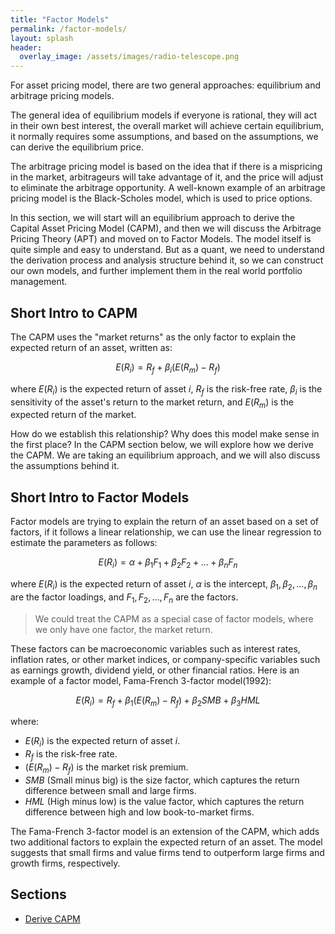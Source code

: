 ```yaml
---
title: "Factor Models"
permalink: /factor-models/
layout: splash
header:
  overlay_image: /assets/images/radio-telescope.png
---
```


For asset pricing model, there are two general approaches: equilibrium and arbitrage pricing models. 

The general idea of equilibrium models if everyone is rational, they will act in their own best interest, the overall market will achieve certain equilibrium, it normally requires some assumptions, and based on the assumptions, we can derive the equilibrium price. 

The arbitrage pricing model is based on the idea that if there is a mispricing in the market, arbitrageurs will take advantage of it, and the price will adjust to eliminate the arbitrage opportunity. A well-known example of an arbitrage pricing model is the Black-Scholes model, which is used to price options.

In this section, we will start will an equilibrium approach to derive the Capital Asset Pricing Model (CAPM), and then we will discuss the Arbitrage Pricing Theory (APT) and moved on to Factor Models. The model itself is quite simple and easy to understand. But as a quant, we need to understand the derivation process and analysis structure behind it, so we can construct our own models, and further implement them in the real world portfolio management.

## Short Intro to CAPM

The CAPM uses the "market returns" as the only factor to explain the expected return of an asset, written as:

$$
E(R_i) = R_f + \beta_i (E(R_m) - R_f)
$$

where $E(R_i)$ is the expected return of asset $i$, $R_f$ is the risk-free rate, $\beta_i$ is the sensitivity of the asset's return to the market return, and $E(R_m)$ is the expected return of the market.

How do we establish this relationship? Why does this model make sense in the first place? In the CAPM section below, we will explore how we derive the CAPM. We are taking an equilibrium approach, and we will also discuss the assumptions behind it.

## Short Intro to Factor Models

Factor models are trying to explain the return of an asset based on a set of factors, if it follows a linear relationship, we can use the linear regression to estimate the parameters as follows:

$$
E(R_i) = \alpha + \beta_1 F_1 + \beta_2 F_2 + ... + \beta_n F_n
$$

where $E(R_i)$ is the expected return of asset $i$, $\alpha$ is the intercept, $\beta_1, \beta_2, ..., \beta_n$ are the factor loadings, and $F_1, F_2, ..., F_n$ are the factors. 

> We could treat the CAPM as a special case of factor models, where we only have one factor, the market return.

These factors can be macroeconomic variables such as interest rates, inflation rates, or other market indices, or company-specific variables such as earnings growth, dividend yield, or other financial ratios. Here is an example of a factor model, Fama-French 3-factor model(1992):

$$
E(R_i) = R_f + \beta_1 (E(R_m) - R_f) + \beta_2 SMB + \beta_3 HML
$$

where:

- $E(R_i)$ is the expected return of asset $i$.
- $R_f$ is the risk-free rate.
- $(E(R_m) - R_f)$ is the market risk premium.
- $SMB$ (Small minus big) is the size factor, which captures the return difference between small and large firms.
- $HML$ (High minus low) is the value factor, which captures the return difference between high and low book-to-market firms.

The Fama-French 3-factor model is an extension of the CAPM, which adds two additional factors to explain the expected return of an asset. The model suggests that small firms and value firms tend to outperform large firms and growth firms, respectively.


## Sections 

- [Derive CAPM](derive-capm.md)


